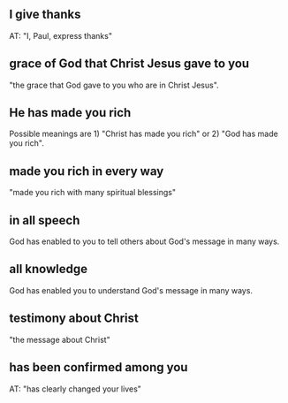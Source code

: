 ## I give thanks ##

AT: "I, Paul, express thanks"

## grace of God that Christ Jesus gave to you ##

"the grace that God gave to you who are in Christ Jesus".

## He has made you rich ##

Possible meanings are 1) "Christ has made you rich" or 2) "God has made you rich".

## made you rich in every way  ##

"made you rich with many spiritual blessings"

## in all speech  ##

God has enabled to you to tell others about God's message in many ways.

## all knowledge ##

God has enabled you to understand God's message in many ways.

## testimony about Christ ##

"the message about Christ"

## has been confirmed among you ##

AT: "has clearly changed your lives"